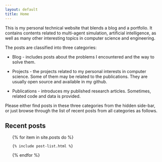 ```yaml
---
layout: default
title: Home
---
```


This is my personal technical website that blends a blog and a portfolio. It contains contents related to multi-agent simulation, artificial intelligence, as well as many other interesting topics in computer science and engineering.


The posts are classified into three categories:

* Blog - includes posts about the problems I encountered and the way to solve them.

* Projects - the projects related to my personal interests in computer science. Some of them may be related to the publications. They are usually open source and available in my github.

* Publications - introduces my published research articles. Sometimes, related code and data is provided.


Please either find posts in these three categories from the hidden side-bar, or just browse through the list of recent posts from all categories as follows.

<div class="toc">
  <h2>Recent posts</h2>
  <ul class="post">
  {% for item in site.posts do %}

    {% include post-list.html %}

  {% endfor %}
  </ul>  

</div>

